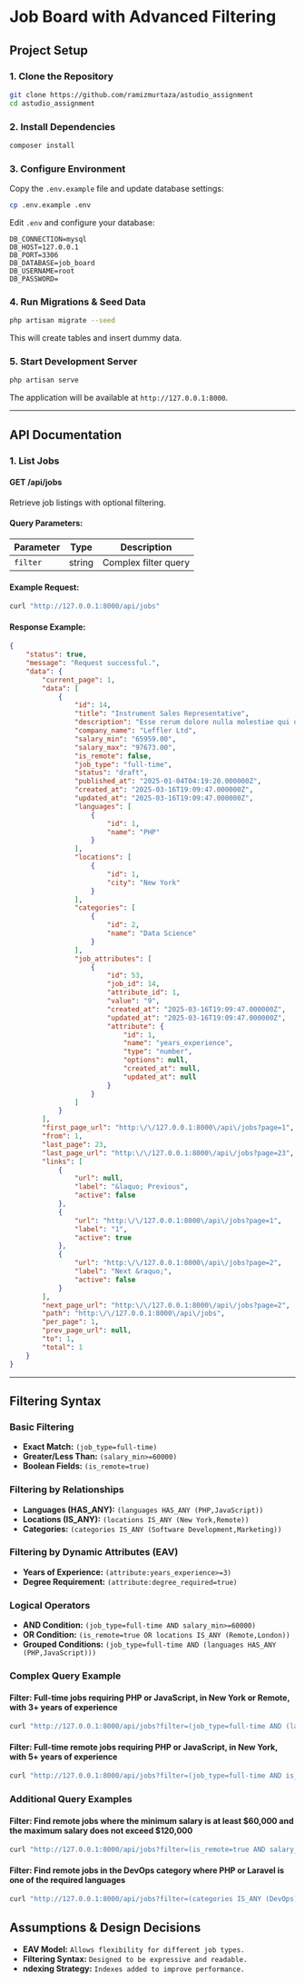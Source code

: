 # Job Board with Advanced Filtering

## **Project Setup**
### **1. Clone the Repository**
```sh
git clone https://github.com/ramizmurtaza/astudio_assignment
cd astudio_assignment
```

### **2. Install Dependencies**
```sh
composer install
```

### **3. Configure Environment**
Copy the `.env.example` file and update database settings:
```sh
cp .env.example .env
```
Edit `.env` and configure your database:
```env
DB_CONNECTION=mysql
DB_HOST=127.0.0.1
DB_PORT=3306
DB_DATABASE=job_board
DB_USERNAME=root
DB_PASSWORD=
```

### **4. Run Migrations & Seed Data**
```sh
php artisan migrate --seed
```
This will create tables and insert dummy data.

### **5. Start Development Server**
```sh
php artisan serve
```
The application will be available at `http://127.0.0.1:8000`.

---

## **API Documentation**
### **1. List Jobs**
#### **GET /api/jobs**
Retrieve job listings with optional filtering.

#### **Query Parameters:**
| Parameter | Type | Description |
|-----------|------|-------------|
| `filter` | string | Complex filter query |

#### **Example Request:**
```sh
curl "http://127.0.0.1:8000/api/jobs"
```

#### **Response Example:**
```json
{
    "status": true,
    "message": "Request successful.",
    "data": {
        "current_page": 1,
        "data": [
            {
                "id": 14,
                "title": "Instrument Sales Representative",
                "description": "Esse rerum dolore nulla molestiae qui occaecati officia. Neque maiores dolorem veritatis maxime in cupiditate dolorem. Rerum tempora et quia earum.",
                "company_name": "Leffler Ltd",
                "salary_min": "65959.00",
                "salary_max": "97673.00",
                "is_remote": false,
                "job_type": "full-time",
                "status": "draft",
                "published_at": "2025-01-04T04:19:20.000000Z",
                "created_at": "2025-03-16T19:09:47.000000Z",
                "updated_at": "2025-03-16T19:09:47.000000Z",
                "languages": [
                    {
                        "id": 1,
                        "name": "PHP"
                    }
                ],
                "locations": [
                    {
                        "id": 1,
                        "city": "New York"
                    }
                ],
                "categories": [
                    {
                        "id": 2,
                        "name": "Data Science"
                    }
                ],
                "job_attributes": [
                    {
                        "id": 53,
                        "job_id": 14,
                        "attribute_id": 1,
                        "value": "9",
                        "created_at": "2025-03-16T19:09:47.000000Z",
                        "updated_at": "2025-03-16T19:09:47.000000Z",
                        "attribute": {
                            "id": 1,
                            "name": "years_experience",
                            "type": "number",
                            "options": null,
                            "created_at": null,
                            "updated_at": null
                        }
                    }
                ]
            }
        ],
        "first_page_url": "http:\/\/127.0.0.1:8000\/api\/jobs?page=1",
        "from": 1,
        "last_page": 23,
        "last_page_url": "http:\/\/127.0.0.1:8000\/api\/jobs?page=23",
        "links": [
            {
                "url": null,
                "label": "&laquo; Previous",
                "active": false
            },
            {
                "url": "http:\/\/127.0.0.1:8000\/api\/jobs?page=1",
                "label": "1",
                "active": true
            },
            {
                "url": "http:\/\/127.0.0.1:8000\/api\/jobs?page=2",
                "label": "Next &raquo;",
                "active": false
            }
        ],
        "next_page_url": "http:\/\/127.0.0.1:8000\/api\/jobs?page=2",
        "path": "http:\/\/127.0.0.1:8000\/api\/jobs",
        "per_page": 1,
        "prev_page_url": null,
        "to": 1,
        "total": 1
    }
}
```

---

## **Filtering Syntax**
### **Basic Filtering**
- **Exact Match:** `(job_type=full-time)`
- **Greater/Less Than:** `(salary_min>=60000)`
- **Boolean Fields:** `(is_remote=true)`

### **Filtering by Relationships**
- **Languages (HAS_ANY):** `(languages HAS_ANY (PHP,JavaScript))`
- **Locations (IS_ANY):** `(locations IS_ANY (New York,Remote))`
- **Categories:** `(categories IS_ANY (Software Development,Marketing))`

### **Filtering by Dynamic Attributes (EAV)**
- **Years of Experience:** `(attribute:years_experience>=3)`
- **Degree Requirement:** `(attribute:degree_required=true)`

### **Logical Operators**
- **AND Condition:** `(job_type=full-time AND salary_min>=60000)`
- **OR Condition:** `(is_remote=true OR locations IS_ANY (Remote,London))`
- **Grouped Conditions:** `(job_type=full-time AND (languages HAS_ANY (PHP,JavaScript)))`

### **Complex Query Example**
#### **Filter: Full-time jobs requiring PHP or JavaScript, in New York or Remote, with 3+ years of experience**
```sh
curl "http://127.0.0.1:8000/api/jobs?filter=(job_type=full-time AND (languages HAS_ANY (PHP,JavaScript))) AND (locations IS_ANY (New York,Remote)) AND attribute:years_experience>=3&pagination=1&per_page=1&page=1"
```

#### **Filter: Full-time remote jobs requiring PHP or JavaScript, in New York, with 5+ years of experience**
```sh
curl "http://127.0.0.1:8000/api/jobs?filter=(job_type=full-time AND is_remote=true AND (languages HAS_ANY (PHP,JavaScript))) AND (locations IS_ANY (New York)) AND attributes:years_experience>=5)&pagination=1&per_page=10&page=1"
```

### **Additional Query Examples**
#### **Filter: Find remote jobs where the minimum salary is at least $60,000 and the maximum salary does not exceed $120,000**
```sh
curl "http://127.0.0.1:8000/api/jobs?filter=(is_remote=true AND salary_min>=60000 AND salary_max<=120000&pagination=1&per_page=20&page=1"
```

#### **Filter: Find remote jobs in the DevOps category where PHP or Laravel is one of the required languages**
```sh
curl "http://127.0.0.1:8000/api/jobs?filter=(categories IS_ANY (DevOps) AND (is_remote=true) AND (languages HAS_ANY (PHP,Laravel)) )&pagination=1&per_page=10&page=1"
```

## **Assumptions & Design Decisions**
- **EAV Model:** `Allows flexibility for different job types.`
- **Filtering Syntax:** `Designed to be expressive and readable.`
- **ndexing Strategy:** `Indexes added to improve performance.`
